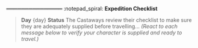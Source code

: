 ═══════════════
:notepad_spiral: **Expedition Checklist**

> **Day** {day}
> **Status** The Castaways review their checklist to make sure they are adequately supplied before travelling...
> *(React to each message below to verify your character is supplied and ready to travel.)*